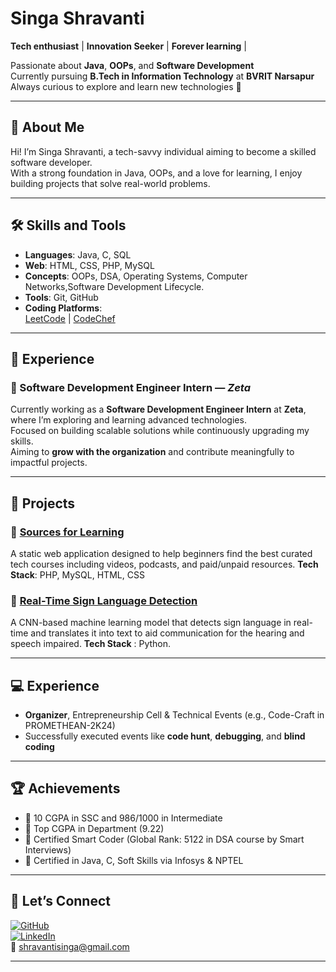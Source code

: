 
# Singa Shravanti

**Tech enthusiast** | **Innovation Seeker** | **Forever learning** | 

Passionate about **Java**, **OOPs**, and **Software Development**  
Currently pursuing **B.Tech in Information Technology** at **BVRIT Narsapur**  
Always curious to explore and learn new technologies 🚀  

---

## 📌 About Me

Hi! I’m Singa Shravanti, a tech-savvy individual aiming to become a skilled software developer.  
With a strong foundation in Java, OOPs, and a love for learning, I enjoy building projects that solve real-world problems.

---

## 🛠️ Skills and Tools

- **Languages**: Java, C, SQL  
- **Web**: HTML, CSS, PHP, MySQL  
- **Concepts**: OOPs, DSA, Operating Systems, Computer Networks,Software Development Lifecycle.
- **Tools**: Git, GitHub  
- **Coding Platforms**:  
  [LeetCode](https://leetcode.com/u/Singa_Shravanti/) | [CodeChef](https://www.codechef.com/users/shravanti25)

---


## 💼 Experience

### 🔹 Software Development Engineer Intern — *Zeta*

Currently working as a **Software Development Engineer Intern** at **Zeta**, where I’m exploring and learning advanced technologies.  
Focused on building scalable solutions while continuously upgrading my skills.  
Aiming to **grow with the organization** and contribute meaningfully to impactful projects.

---


## 💼 Projects

### 🔹 [Sources for Learning](https://github.com/Shravanti-25/Sources-for-learning)

A static web application designed to help beginners find the best curated tech courses including videos, podcasts, and paid/unpaid resources.  **Tech Stack**: PHP, MySQL, HTML, CSS

### 🔹 [Real-Time Sign Language Detection](https://github.com/Shravanti-25/Sign_language_detection)

A CNN-based machine learning model that detects sign language in real-time and translates it into text to aid communication for the hearing and speech impaired. **Tech Stack** : Python.

---

## 💻 Experience

- **Organizer**, Entrepreneurship Cell & Technical Events (e.g., Code-Craft in PROMETHEAN-2K24)  
- Successfully executed events like **code hunt**, **debugging**, and **blind coding**

---

## 🏆 Achievements

- 🥇 10 CGPA in SSC and 986/1000 in Intermediate  
- 🥇 Top CGPA in Department (9.22)  
- 🥇 Certified Smart Coder (Global Rank: 5122 in DSA course by Smart Interviews)  
- 🥇 Certified in Java, C, Soft Skills via Infosys & NPTEL

---

## 🤝 Let’s Connect

[![GitHub](https://img.shields.io/badge/GitHub-Profile-informational?logo=github)](https://github.com/Shravanti-25)  
[![LinkedIn](https://img.shields.io/badge/LinkedIn-Profile-blue?logo=linkedin)](https://www.linkedin.com/in/singa-shravanti-a29039250/)  
📧 [shravantisinga@gmail.com](mailto:shravantisinga@gmail.com)

---
